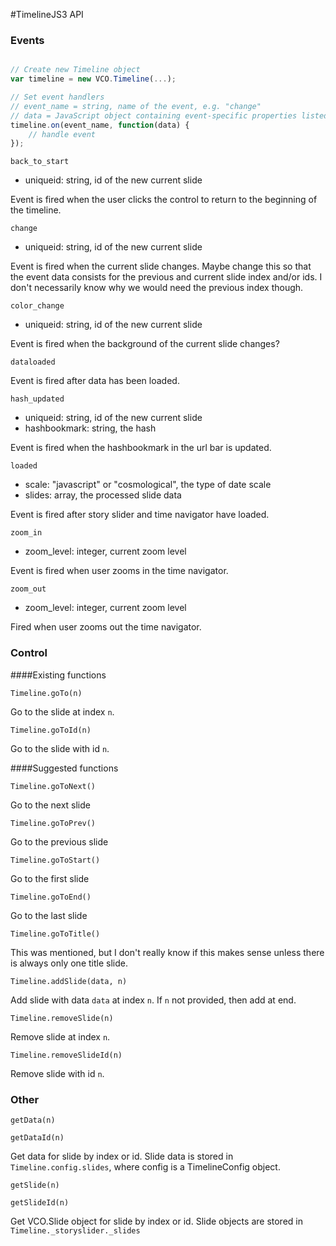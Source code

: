 #TimelineJS3 API

### Events

```javascript

// Create new Timeline object
var timeline = new VCO.Timeline(...);

// Set event handlers
// event_name = string, name of the event, e.g. "change"
// data = JavaScript object containing event-specific properties listed below
timeline.on(event_name, function(data) {
    // handle event
});
```

 `back_to_start`

* uniqueid: string, id of the new current slide

Event is fired when the user clicks the control to return to the beginning of the timeline.  

`change`

* uniqueid: string, id of the new current slide

Event is fired when the current slide changes.  Maybe change this so that the event data consists for the previous and current slide index and/or ids.  I don't necessarily know why we would need the previous index though.

`color_change`

* uniqueid: string, id of the new current slide

Event is fired when the background of the current slide changes?

`dataloaded`

Event is fired after data has been loaded.

`hash_updated`

* uniqueid:  string, id of the new current slide
* hashbookmark: string, the hash

Event is fired when the hashbookmark in the url bar is updated.

`loaded`

* scale: "javascript" or "cosmological", the type of date scale
* slides: array, the processed slide data

Event is fired after story slider and time navigator have loaded.

`zoom_in`

* zoom_level: integer, current zoom level

Event is fired when user zooms in the time navigator.

`zoom_out`

* zoom_level: integer, current zoom level

Fired when user zooms out the time navigator.


### Control

####Existing functions

`Timeline.goTo(n)`

Go to the slide at index `n`.

`Timeline.goToId(n)`

Go to the slide with id `n`.

####Suggested functions

`Timeline.goToNext()`

Go to the next slide

`Timeline.goToPrev()`

Go to the previous slide

`Timeline.goToStart()`

Go to the first slide

`Timeline.goToEnd()`

Go to the last slide

`Timeline.goToTitle()`

This was mentioned, but I don't really know if this makes sense  unless there is always only one title slide.

`Timeline.addSlide(data, n)`

Add slide with data `data` at index `n`.  If `n` not provided, then add at end.

`Timeline.removeSlide(n)`

Remove slide at index `n`.

`Timeline.removeSlideId(n)`

Remove slide with id `n`.

### Other

`getData(n)`

`getDataId(n)`

Get data for slide by index or id.  Slide data is stored in `Timeline.config.slides`, where config is a TimelineConfig object.

`getSlide(n)`

`getSlideId(n)`

Get VCO.Slide object for slide by index or id.  Slide objects are stored in `Timeline._storyslider._slides`


